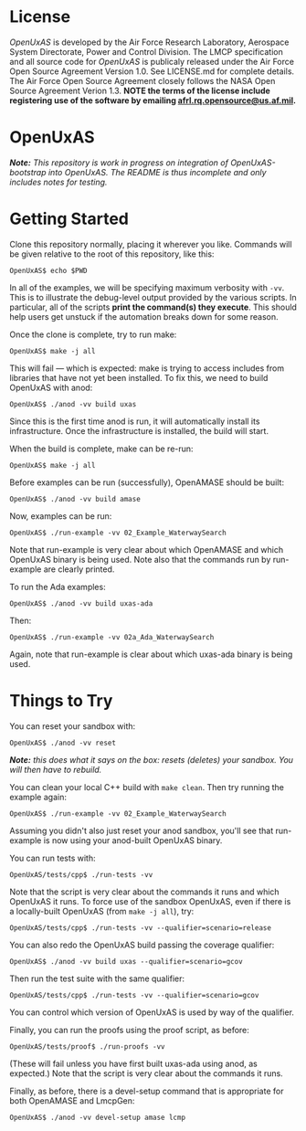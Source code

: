 # License

*OpenUxAS* is developed by the Air Force Research Laboratory, Aerospace System Directorate, Power and Control Division.
The LMCP specification and all source code for *OpenUxAS* is publicaly released under the Air Force Open Source Agreement Version 1.0. See LICENSE.md for complete details.
The Air Force Open Source Agreement closely follows the NASA Open Source Agreement Verion 1.3.
**NOTE the terms of the license include registering use of the software by emailing <a href="mailto:afrl.rq.opensource@us.af.mil?subject=OpenUxAS Registration&body=Please register me for use of OpenUxAS. Name: ____________">afrl.rq.opensource@us.af.mil</a>.**

OpenUxAS
========

***Note:** This repository is work in progress on integration of OpenUxAS-bootstrap into OpenUxAS.
The README is thus incomplete and only includes notes for testing.*

# Getting Started #

Clone this repository normally, placing it wherever you like.
Commands will be given relative to the root of this repository, like this:

    OpenUxAS$ echo $PWD

In all of the examples, we will be specifying maximum verbosity with `-vv`.
This is to illustrate the debug-level output provided by the various scripts.
In particular, all of the scripts **print the command(s) they execute**.
This should help users get unstuck if the automation breaks down for some reason.

Once the clone is complete, try to run make:

    OpenUxAS$ make -j all

This will fail — which is expected: make is trying to access includes from libraries that have not yet been installed.
To fix this, we need to build OpenUxAS with anod:

    OpenUxAS$ ./anod -vv build uxas

Since this is the first time anod is run, it will automatically install its infrastructure.
Once the infrastructure is installed, the build will start.

When the build is complete, make can be re-run:

    OpenUxAS$ make -j all

Before examples can be run (successfully), OpenAMASE should be built:

    OpenUxAS$ ./anod -vv build amase

Now, examples can be run:

    OpenUxAS$ ./run-example -vv 02_Example_WaterwaySearch

Note that run-example is very clear about which OpenAMASE and which OpenUxAS binary is being used.
Note also that the commands run by run-example are clearly printed.

To run the Ada examples:

    OpenUxAS$ ./anod -vv build uxas-ada

Then:

    OpenUxAS$ ./run-example -vv 02a_Ada_WaterwaySearch

Again, note that run-example is clear about which uxas-ada binary is being used.

# Things to Try #

You can reset your sandbox with:

    OpenUxAS$ ./anod -vv reset

***Note:** this does what it says on the box: resets (deletes) your sandbox.
You will then have to rebuild.*

You can clean your local C++ build with `make clean`.
Then try running the example again:

    OpenUxAS$ ./run-example -vv 02_Example_WaterwaySearch

Assuming you didn't also just reset your anod sandbox, you'll see that run-example is now using your anod-built OpenUxAS binary.

You can run tests with:

    OpenUxAS/tests/cpp$ ./run-tests -vv

Note that the script is very clear about the commands it runs and which OpenUxAS it runs.
To force use of the sandbox OpenUxAS, even if there is a locally-built OpenUxAS (from `make -j all`), try:

    OpenUxAS/tests/cpp$ ./run-tests -vv --qualifier=scenario=release

You can also redo the OpenUxAS build passing the coverage qualifier:

    OpenUxAS$ ./anod -vv build uxas --qualifier=scenario=gcov

Then run the test suite with the same qualifier:

    OpenUxAS/tests/cpp$ ./run-tests -vv --qualifier=scenario=gcov

You can control which version of OpenUxAS is used by way of the qualifier.

Finally, you can run the proofs using the proof script, as before:

    OpenUxAS/tests/proof$ ./run-proofs -vv

(These will fail unless you have first built uxas-ada using anod, as expected.)
Note that the script is very clear about the commands it runs.

Finally, as before, there is a devel-setup command that is appropriate for both OpenAMASE and LmcpGen:

    OpenUxAS$ ./anod -vv devel-setup amase lcmp
